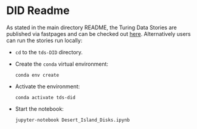 # DID Readme
As stated in the main directory README, the Turing Data Stories are published via fastpages and can be checked out [here](https://alan-turing-institute.github.io/TuringDataStories-fastpages/).
Alternatively users can run the stories run locally:

- `cd` to the `tds-DID` directory.

- Create the `conda` virtual environment:
  ```
  conda env create
  ```

- Activate the environment:
  ```
  conda activate tds-did
  ```

- Start the notebook:
  ```
  jupyter-notebook Desert_Island_Disks.ipynb
  ```
